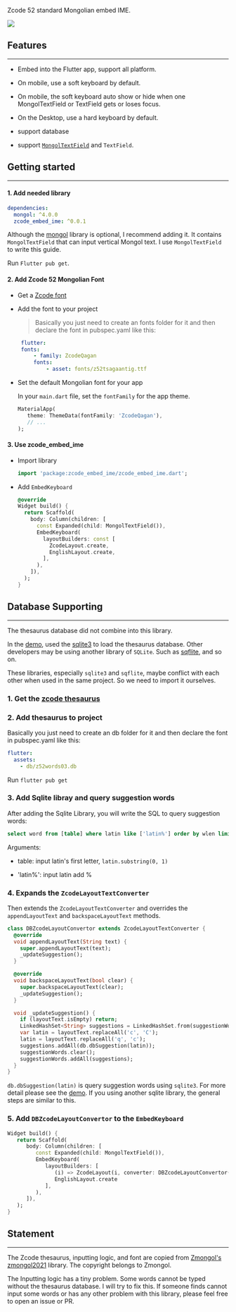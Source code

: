 Zcode 52 standard Mongolian embed IME.

![](https://raw.githubusercontent.com/Satsrag/embed_input/main/desktop_screenshot.gif)

## Features

---

* Embed into the Flutter app, support all platform.

* On mobile, use a soft keyboard by default.

* On mobile, the soft keyboard auto show or hide when one MongolTextField or TextField gets or loses focus.

* On the Desktop, use a hard keyboard by default.

* support database

* support [`MongolTextField`](https://pub.dev/packages/mongol) and `TextField`.

## Getting started

---

#### 1. Add needed library

```yaml
dependencies:
  mongol: ^4.0.0
  zcode_embed_ime: ^0.0.1
```

Although the [mongol](https://pub.dev/packages/mongol) library is optional, I recommend adding it. It contains `MongolTextField` that can input vertical Mongol text. I use `MongolTextField` to write this guide.

Run `Flutter pub get`.

#### 2. Add Zcode 52 Mongolian Font

* Get a [Zcode font](https://install.zcodetech.com/)

* Add the font to your project

   > Basically you just need to create an fonts folder for it and then declare the font in pubspec.yaml like this:

   ```yaml
    flutter:
    fonts:
        - family: ZcodeQagan
        fonts:
            - asset: fonts/z52tsagaantig.ttf
   ```

* Set the default Mongolian font for your app
   
   In your `main.dart` file, set the `fontFamily` for the app theme.

   ```dart
   MaterialApp(
      theme: ThemeData(fontFamily: 'ZcodeQagan'),
      // ...
   );
   ```

#### 3. Use zcode_embed_ime

* Import library

   ```dart
   import 'package:zcode_embed_ime/zcode_embed_ime.dart';
   ```

* Add `EmbedKeyboard`

   ```dart
   @override
   Widget build() {
     return Scaffold(
       body: Column(children: [
         const Expanded(child: MongolTextField()),
         EmbedKeyboard(
           layoutBuilders: const [
             ZcodeLayout.create,
             EnglishLayout.create,
           ],
         ),
       ]),
     );
   }
   ```

## Database Supporting

---

The thesaurus database did not combine into this library.

In the [demo](https://github.com/Satsrag/embed_input/tree/main/demo), used the [sqlite3](https://pub.dev/packages/sqlite3) to load the thesaurus database. Other developers may be using another library of `SQLite`. Such as [sqflite](https://pub.dev/packages/sqflite), and so on. 

These libraries, especially `sqlite3` and `sqflite`, maybe conflict with each other when used in the same project. So we need to import it ourselves.

### 1. Get the [zcode thesaurus](https://github.com/Satsrag/embed_input/blob/main/demo/db/z52words03.db)

### 2. Add thesaurus to project

Basically you just need to create an db folder for it and then declare the font in pubspec.yaml like this:

```yaml
flutter:
  assets:
    - db/z52words03.db
```

Run `flutter pub get`

### 3. Add Sqlite libray and query suggestion words

After adding the Sqlite Library, you will write the SQL to query suggestion words:

```sql
select word from [table] where latin like ['latin%'] order by wlen limit 15'
```

Arguments:
   
   * table: input latin's first letter, `latin.substring(0, 1)`

   * 'latin%': input latin add %

### 4. Expands the `ZcodeLayoutTextConverter`

Then extends the `ZcodeLayoutTextConverter` and overrides the `appendLayoutText` and `backspaceLayoutText` methods. 

```dart
class DBZcodeLayoutConvertor extends ZcodeLayoutTextConverter {
  @override
  void appendLayoutText(String text) {
    super.appendLayoutText(text);
    _updateSuggestion();
  }

  @override
  void backspaceLayoutText(bool clear) {
    super.backspaceLayoutText(clear);
    _updateSuggestion();
  }

  void _updateSuggestion() {
    if (layoutText.isEmpty) return;
    LinkedHashSet<String> suggestions = LinkedHashSet.from(suggestionWords);
    var latin = layoutText.replaceAll('c', 'C');
    latin = layoutText.replaceAll('q', 'c');
    suggestions.addAll(db.dbSuggestion(latin));
    suggestionWords.clear();
    suggestionWords.addAll(suggestions);
  }
}
```

`db.dbSuggestion(latin)` is query suggestion words using `sqlite3`. For more detail please see the [demo](https://github.com/Satsrag/embed_input/tree/main/demo).
If you using another sqlite library, the general steps are similar to this.

### 5. Add `DBZcodeLayoutConvertor` to the `EmbedKeyboard`

```dart
Widget build() {
   return Scaffold(
      body: Column(children: [
         const Expanded(child: MongolTextField()),
         EmbedKeyboard(
            layoutBuilders: [
               (i) => ZcodeLayout(i, converter: DBZcodeLayoutConvertor()),
               EnglishLayout.create
            ],
         ),
      ]),
   );
}
```

## Statement

---

The Zcode thesaurus, inputting logic, and font are copied from [Zmongol's](https://github.com/zmongol) [zmongol2021](https://github.com/zmongol/zmongol2021) library.
The copyright belongs to Zmongol.

The Inputting logic has a tiny problem. Some words cannot be typed without the thesaurus database. I will try to fix this. If someone finds cannot input some words or has any other problem with this library, please feel free to open an issue or PR.